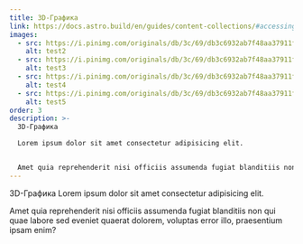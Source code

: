 ```yaml
---
title: 3D-Графика
link: https://docs.astro.build/en/guides/content-collections/#accessing-referenced-data
images:
  - src: https://i.pinimg.com/originals/db/3c/69/db3c6932ab7f48aa37911fa229efa7ba.jpg
    alt: test2
  - src: https://i.pinimg.com/originals/db/3c/69/db3c6932ab7f48aa37911fa229efa7ba.jpg
    alt: test3
  - src: https://i.pinimg.com/originals/db/3c/69/db3c6932ab7f48aa37911fa229efa7ba.jpg
    alt: test4
  - src: https://i.pinimg.com/originals/db/3c/69/db3c6932ab7f48aa37911fa229efa7ba.jpg
    alt: test5
order: 3
description: >-
  3D-Графика

  Lorem ipsum dolor sit amet consectetur adipisicing elit.


  Amet quia reprehenderit nisi officiis assumenda fugiat blanditiis non qui quae labore sed eveniet quaerat dolorem, voluptas error illo, praesentium ipsam enim?
---
```


3D-Графика
Lorem ipsum dolor sit amet consectetur adipisicing elit.

Amet quia reprehenderit nisi officiis assumenda fugiat blanditiis non qui quae labore sed eveniet quaerat dolorem, voluptas error illo, praesentium ipsam enim?
